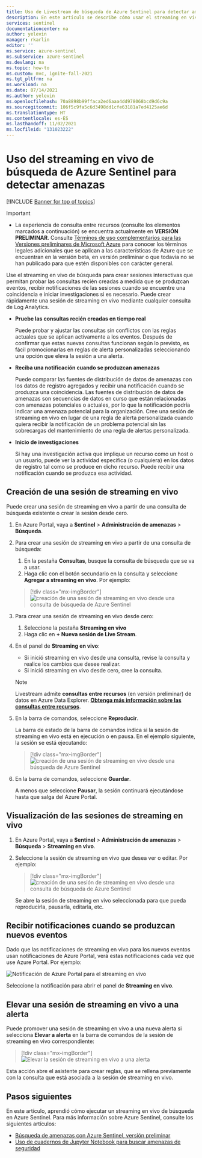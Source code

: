 ```yaml
---
title: Uso de Livestream de búsqueda de Azure Sentinel para detectar amenazas | Microsoft Docs
description: En este artículo se describe cómo usar el streaming en vivo de búsqueda de Azure Sentinel para llevar un seguimiento de los datos.
services: sentinel
documentationcenter: na
author: yelevin
manager: rkarlin
editor: ''
ms.service: azure-sentinel
ms.subservice: azure-sentinel
ms.devlang: na
ms.topic: how-to
ms.custom: mvc, ignite-fall-2021
ms.tgt_pltfrm: na
ms.workload: na
ms.date: 07/14/2021
ms.author: yelevin
ms.openlocfilehash: 70a8898b99ffaca2ed6aaa4dd978068bcd9d6c9a
ms.sourcegitcommit: 106f5c9fa5c6d3498dd1cfe63181a7ed4125ae6d
ms.translationtype: HT
ms.contentlocale: es-ES
ms.lasthandoff: 11/02/2021
ms.locfileid: "131023222"
---
```

# <a name="use-hunting-livestream-in-azure-sentinel-to-detect-threats"></a>Uso del streaming en vivo de búsqueda de Azure Sentinel para detectar amenazas

[!INCLUDE [Banner for top of topics](./includes/banner.md)]

> [!IMPORTANT]
>
> - La experiencia de consulta entre recursos (consulte los elementos marcados a continuación) se encuentra actualmente en **VERSIÓN PRELIMINAR**. Consulte [Términos de uso complementarios para las Versiones preliminares de Microsoft Azure](https://azure.microsoft.com/support/legal/preview-supplemental-terms/) para conocer los términos legales adicionales que se aplican a las características de Azure que se encuentran en la versión beta, en versión preliminar o que todavía no se han publicado para que estén disponibles con carácter general.
>

Use el streaming en vivo de búsqueda para crear sesiones interactivas que permitan probar las consultas recién creadas a medida que se produzcan eventos, recibir notificaciones de las sesiones cuando se encuentre una coincidencia e iniciar investigaciones si es necesario. Puede crear rápidamente una sesión de streaming en vivo mediante cualquier consulta de Log Analytics.

- **Pruebe las consultas recién creadas en tiempo real**
    
    Puede probar y ajustar las consultas sin conflictos con las reglas actuales que se aplican activamente a los eventos. Después de confirmar que estas nuevas consultas funcionan según lo previsto, es fácil promocionarlas en reglas de alerta personalizadas seleccionando una opción que eleva la sesión a una alerta.

- **Reciba una notificación cuando se produzcan amenazas**
    
    Puede comparar las fuentes de distribución de datos de amenazas con los datos de registro agregados y recibir una notificación cuando se produzca una coincidencia. Las fuentes de distribución de datos de amenazas son secuencias de datos en curso que están relacionadas con amenazas potenciales o actuales, por lo que la notificación podría indicar una amenaza potencial para la organización. Cree una sesión de streaming en vivo en lugar de una regla de alerta personalizada cuando quiera recibir la notificación de un problema potencial sin las sobrecargas del mantenimiento de una regla de alertas personalizada.

- **Inicio de investigaciones**
    
    Si hay una investigación activa que implique un recurso como un host o un usuario, puede ver la actividad específica (o cualquiera) en los datos de registro tal como se produce en dicho recurso. Puede recibir una notificación cuando se produzca esa actividad.


## <a name="create-a-livestream-session"></a>Creación de una sesión de streaming en vivo

Puede crear una sesión de streaming en vivo a partir de una consulta de búsqueda existente o crear la sesión desde cero.

1. En Azure Portal, vaya a **Sentinel** > **Administración de amenazas** > **Búsqueda**.

1. Para crear una sesión de streaming en vivo a partir de una consulta de búsqueda:
    
    1. En la pestaña **Consultas**, busque la consulta de búsqueda que se va a usar.
    1. Haga clic con el botón secundario en la consulta y seleccione **Agregar a streaming en vivo**. Por ejemplo:
    
    > [!div class="mx-imgBorder"]
    > ![creación de una sesión de streaming en vivo desde una consulta de búsqueda de Azure Sentinel](./media/livestream/livestream-from-query.png)

1. Para crear una sesión de streaming en vivo desde cero: 
    
    1. Seleccione la pestaña **Streaming en vivo**
    1. Haga clic en **+ Nueva sesión de Live Stream**.
    
1. En el panel de **Streaming en vivo**:
    
    - Si inició streaming en vivo desde una consulta, revise la consulta y realice los cambios que desee realizar.
    - Si inició streaming en vivo desde cero, cree la consulta.

    > [!NOTE]
    > Livestream admite **consultas entre recursos** (en versión preliminar) de datos en Azure Data Explorer. [**Obtenga más información sobre las consultas entre recursos**](../azure-monitor/logs/azure-monitor-data-explorer-proxy.md#cross-query-your-log-analytics-or-application-insights-resources-and-azure-data-explorer).

1. En la barra de comandos, seleccione **Reproducir**.
    
    La barra de estado de la barra de comandos indica si la sesión de streaming en vivo está en ejecución o en pausa. En el ejemplo siguiente, la sesión se está ejecutando:
    
    > [!div class="mx-imgBorder"]
    > ![creación de una sesión de streaming en vivo desde una búsqueda de Azure Sentinel](./media/livestream/livestream-session.png)

1. En la barra de comandos, seleccione **Guardar**.
    
    A menos que seleccione **Pausar**, la sesión continuará ejecutándose hasta que salga del Azure Portal.

## <a name="view-your-livestream-sessions"></a>Visualización de las sesiones de streaming en vivo

1. En Azure Portal, vaya a **Sentinel** > **Administración de amenazas** > **Búsqueda** > **Streaming en vivo**.

1. Seleccione la sesión de streaming en vivo que desea ver o editar. Por ejemplo:
    
    > [!div class="mx-imgBorder"]
    > ![creación de una sesión de streaming en vivo desde una consulta de búsqueda de Azure Sentinel](./media/livestream/livestream-tab.png)
    
    Se abre la sesión de streaming en vivo seleccionada para que pueda reproducirla, pausarla, editarla, etc.

## <a name="receive-notifications-when-new-events-occur"></a>Recibir notificaciones cuando se produzcan nuevos eventos

Dado que las notificaciones de streaming en vivo para los nuevos eventos usan notificaciones de Azure Portal, verá estas notificaciones cada vez que use Azure Portal. Por ejemplo:

![Notificación de Azure Portal para el streaming en vivo](./media/livestream/notification.png)

Seleccione la notificación para abrir el panel de **Streaming en vivo**.
 
## <a name="elevate-a-livestream-session-to-an-alert"></a>Elevar una sesión de streaming en vivo a una alerta

Puede promover una sesión de streaming en vivo a una nueva alerta si selecciona **Elevar a alerta** en la barra de comandos de la sesión de streaming en vivo correspondiente:

> [!div class="mx-imgBorder"]
> ![Elevar la sesión de streaming en vivo a una alerta](./media/livestream/elevate-to-alert.png)

Esta acción abre el asistente para crear reglas, que se rellena previamente con la consulta que está asociada a la sesión de streaming en vivo.

## <a name="next-steps"></a>Pasos siguientes

En este artículo, aprendió cómo ejecutar un streaming en vivo de búsqueda en Azure Sentinel. Para más información sobre Azure Sentinel, consulte los siguientes artículos:

- [Búsqueda de amenazas con Azure Sentinel, versión preliminar](hunting.md)
- [Uso de cuadernos de Jupyter Notebook para buscar amenazas de seguridad](notebooks.md)

